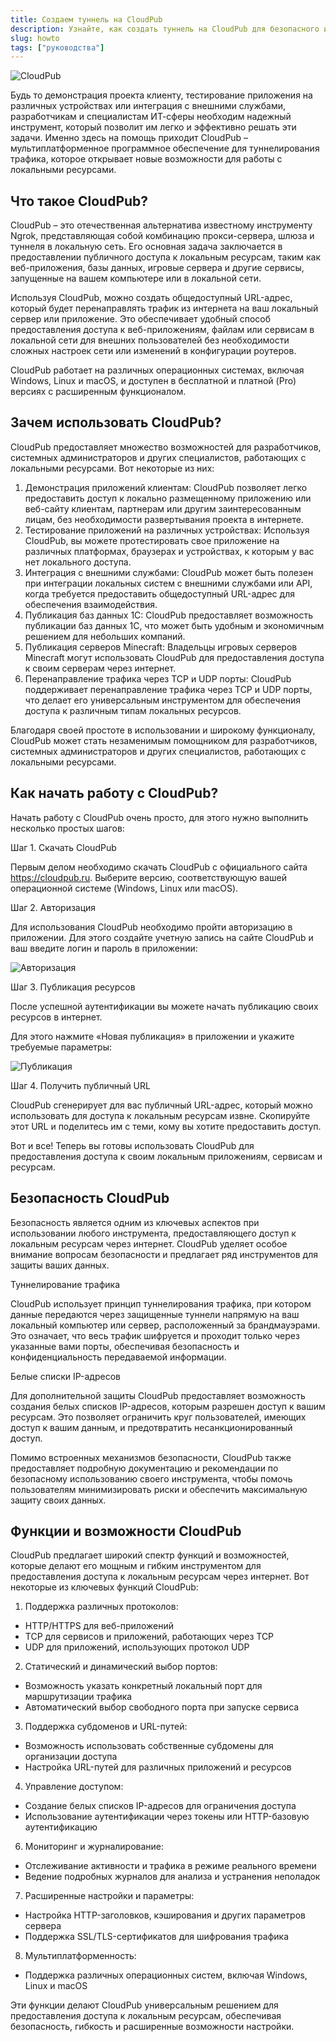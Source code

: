 ```yaml
---
title: Создаем туннель на CloudPub
description: Узнайте, как создать туннель на CloudPub для безопасного и удобного удаленного доступа к вашим локальным серверам. Пошаговая инструкция и советы по настройке.
slug: howto
tags: ["руководства"]
---
```


![CloudPub](/img/tunnel.jpeg)

Будь то демонстрация проекта клиенту, тестирование приложения на различных устройствах или интеграция с внешними службами, разработчикам и специалистам ИТ-сферы необходим надежный инструмент, который позволит им легко и эффективно решать эти задачи. Именно здесь на помощь приходит CloudPub – мультиплатформенное программное обеспечение для туннелирования трафика, которое открывает новые возможности для работы с локальными ресурсами.

<!-- truncate -->

## Что такое CloudPub?

CloudPub – это отечественная альтернатива известному инструменту Ngrok, представляющая собой комбинацию прокси-сервера, шлюза и туннеля в локальную сеть. Его основная задача заключается в предоставлении публичного доступа к локальным ресурсам, таким как веб-приложения, базы данных, игровые сервера и другие сервисы, запущенные на вашем компьютере или в локальной сети.

Используя CloudPub, можно создать общедоступный URL-адрес, который будет перенаправлять трафик из интернета на ваш локальный сервер или приложение. Это обеспечивает удобный способ предоставления доступа к веб-приложениям, файлам или сервисам в локальной сети для внешних пользователей без необходимости сложных настроек сети или изменений в конфигурации роутеров.

CloudPub работает на различных операционных системах, включая Windows, Linux и macOS, и доступен в бесплатной и платной (Pro) версиях с расширенным функционалом.

## Зачем использовать CloudPub?

CloudPub предоставляет множество возможностей для разработчиков, системных администраторов и других специалистов, работающих с локальными ресурсами. Вот некоторые из них:

1. Демонстрация приложений клиентам: CloudPub позволяет легко предоставить доступ к локально размещенному приложению или веб-сайту клиентам, партнерам или другим заинтересованным лицам, без необходимости развертывания проекта в интернете.
1. Тестирование приложений на различных устройствах: Используя CloudPub, вы можете протестировать свое приложение на различных платформах, браузерах и устройствах, к которым у вас нет локального доступа.
1. Интеграция с внешними службами: CloudPub может быть полезен при интеграции локальных систем с внешними службами или API, когда требуется предоставить общедоступный URL-адрес для обеспечения взаимодействия.
1. Публикация баз данных 1C: CloudPub предоставляет возможность публикации баз данных 1C, что может быть удобным и экономичным решением для небольших компаний.
1. Публикация серверов Minecraft: Владельцы игровых серверов Minecraft могут использовать CloudPub для предоставления доступа к своим серверам через интернет.
1. Перенаправление трафика через TCP и UDP порты: CloudPub поддерживает перенаправление трафика через TCP и UDP порты, что делает его универсальным инструментом для обеспечения доступа к различным типам локальных ресурсов.

Благодаря своей простоте в использовании и широкому функционалу, CloudPub может стать незаменимым помощником для разработчиков, системных администраторов и других специалистов, работающих с локальными ресурсами.

## Как начать работу с CloudPub?

Начать работу с CloudPub очень просто, для этого нужно выполнить несколько простых шагов:

Шаг 1. Скачать CloudPub

Первым делом необходимо скачать CloudPub с официального сайта https://cloudpub.ru. Выберите версию, соответствующую вашей операционной системе (Windows, Linux или macOS).

Шаг 2. Авторизация

Для использования CloudPub необходимо пройти авторизацию в приложении. Для этого создайте учетную запись на сайте CloudPub и ваш введите логин и пароль в приложении:

![Авторизация](/img/login-form.png)

Шаг 3. Публикация ресурсов

После успешной аутентификации вы можете начать публикацию своих ресурсов в интернет.

Для этого нажмите «Новая публикация» в приложении и укажите требуемые параметры:

![Публикация](/img/publication.png)

Шаг 4. Получить публичный URL

CloudPub сгенерирует для вас публичный URL-адрес, который можно использовать для доступа к локальным ресурсам извне. Скопируйте этот URL и поделитесь им с теми, кому вы хотите предоставить доступ.

Вот и все! Теперь вы готовы использовать CloudPub для предоставления доступа к своим локальным приложениям, сервисам и ресурсам.

## Безопасность CloudPub

Безопасность является одним из ключевых аспектов при использовании любого инструмента, предоставляющего доступ к локальным ресурсам через интернет. CloudPub уделяет особое внимание вопросам безопасности и предлагает ряд инструментов для защиты ваших данных.

Туннелирование трафика

CloudPub использует принцип туннелирования трафика, при котором данные передаются через защищенные туннели напрямую на ваш локальный компьютер или сервер, расположенный за брандмауэрами. Это означает, что весь трафик шифруется и проходит только через указанные вами порты, обеспечивая безопасность и конфиденциальность передаваемой информации.

Белые списки IP-адресов

Для дополнительной защиты CloudPub предоставляет возможность создания белых списков IP-адресов, которым разрешен доступ к вашим ресурсам. Это позволяет ограничить круг пользователей, имеющих доступ к вашим данным, и предотвратить несанкционированный доступ.

Помимо встроенных механизмов безопасности, CloudPub также предоставляет подробную документацию и рекомендации по безопасному использованию своего инструмента, чтобы помочь пользователям минимизировать риски и обеспечить максимальную защиту своих данных.

## Функции и возможности CloudPub

CloudPub предлагает широкий спектр функций и возможностей, которые делают его мощным и гибким инструментом для предоставления доступа к локальным ресурсам через интернет. Вот некоторые из ключевых функций CloudPub:

1. Поддержка различных протоколов:

- HTTP/HTTPS для веб-приложений
- TCP для сервисов и приложений, работающих через TCP
- UDP для приложений, использующих протокол UDP

2. Статический и динамический выбор портов:

- Возможность указать конкретный локальный порт для маршрутизации трафика
- Автоматический выбор свободного порта при запуске сервиса

3. Поддержка субдоменов и URL-путей:

- Возможность использовать собственные субдомены для организации доступа
- Настройка URL-путей для различных приложений и ресурсов

4. Управление доступом:

- Создание белых списков IP-адресов для ограничения доступа
- Использование аутентификации через токены или HTTP-базовую аутентификацию

6. Мониторинг и журналирование:

- Отслеживание активности и трафика в режиме реального времени
- Ведение подробных журналов для анализа и устранения неполадок

7. Расширенные настройки и параметры:

- Настройка HTTP-заголовков, кэширования и других параметров сервера
- Поддержка SSL/TLS-сертификатов для шифрования трафика

8. Мультиплатформенность:

- Поддержка различных операционных систем, включая Windows, Linux и macOS

Эти функции делают CloudPub универсальным решением для предоставления доступа к локальным ресурсам, обеспечивая безопасность, гибкость и расширенные возможности настройки.
